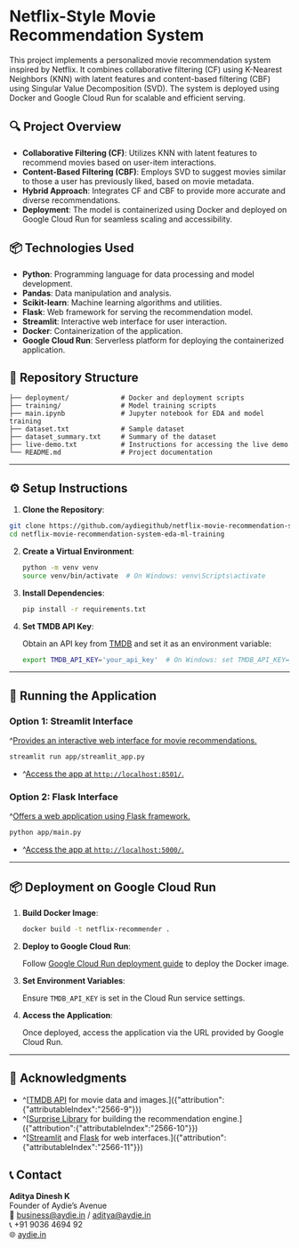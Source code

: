 # Netflix-Style Movie Recommendation System

This project implements a personalized movie recommendation system inspired by Netflix. It combines collaborative filtering (CF) using K-Nearest Neighbors (KNN) with latent features and content-based filtering (CBF) using Singular Value Decomposition (SVD). The system is deployed using Docker and Google Cloud Run for scalable and efficient serving.

## 🔍 Project Overview

- **Collaborative Filtering (CF)**: Utilizes KNN with latent features to recommend movies based on user-item interactions.
- **Content-Based Filtering (CBF)**: Employs SVD to suggest movies similar to those a user has previously liked, based on movie metadata.
- **Hybrid Approach**: Integrates CF and CBF to provide more accurate and diverse recommendations.
- **Deployment**: The model is containerized using Docker and deployed on Google Cloud Run for seamless scaling and accessibility.

## 📦 Technologies Used

- **Python**: Programming language for data processing and model development.
- **Pandas**: Data manipulation and analysis.
- **Scikit-learn**: Machine learning algorithms and utilities.
- **Flask**: Web framework for serving the recommendation model.
- **Streamlit**: Interactive web interface for user interaction.
- **Docker**: Containerization of the application.
- **Google Cloud Run**: Serverless platform for deploying the containerized application.

## 📁 Repository Structure

```
├── deployment/             # Docker and deployment scripts
├── training/               # Model training scripts
├── main.ipynb              # Jupyter notebook for EDA and model training
├── dataset.txt             # Sample dataset
├── dataset_summary.txt     # Summary of the dataset
├── live-demo.txt           # Instructions for accessing the live demo
└── README.md               # Project documentation
```

---

## ⚙️ Setup Instructions

1. **Clone the Repository**:

```bash
git clone https://github.com/aydiegithub/netflix-movie-recommendation-system-eda-ml-training.git
cd netflix-movie-recommendation-system-eda-ml-training
```

2. **Create a Virtual Environment**:

   ```bash
   python -m venv venv
   source venv/bin/activate  # On Windows: venv\Scripts\activate
   ```

3. **Install Dependencies**:

   ```bash
   pip install -r requirements.txt
   ```

4. **Set TMDB API Key**:

   Obtain an API key from [TMDB](https://www.themoviedb.org/documentation/api) and set it as an environment variable:

   ```bash
   export TMDB_API_KEY='your_api_key'  # On Windows: set TMDB_API_KEY=your_api_key
   ```

---

## 🚀 Running the Application

### Option 1: Streamlit Interface

^[Provides an interactive web interface for movie recommendations.]({"attribution":{"attributableIndex":"1513-8"}})

```bash
streamlit run app/streamlit_app.py
```

- ^[Access the app at `http://localhost:8501/`.]({"attribution":{"attributableIndex":"2303-0"}})

### Option 2: Flask Interface

^[Offers a web application using Flask framework.]({"attribution":{"attributableIndex":"2401-1"}})

```bash
python app/main.py
```

- ^[Access the app at `http://localhost:5000/`.]({"attribution":{"attributableIndex":"2484-0"}})

---

## 📦 Deployment on Google Cloud Run

1. **Build Docker Image**:

   ```bash
   docker build -t netflix-recommender .
   ```

2. **Deploy to Google Cloud Run**:

   Follow [Google Cloud Run deployment guide](https://cloud.google.com/run/docs/deploying) to deploy the Docker image.

3. **Set Environment Variables**:

   Ensure `TMDB_API_KEY` is set in the Cloud Run service settings.

4. **Access the Application**:

   Once deployed, access the application via the URL provided by Google Cloud Run.

---

## 📝 Acknowledgments

- ^[[TMDB API](https://www.themoviedb.org/documentation/api) for movie data and images.]({"attribution":{"attributableIndex":"2566-9"}})
- ^[[Surprise Library](http://surpriselib.com/) for building the recommendation engine.]({"attribution":{"attributableIndex":"2566-10"}})
- ^[[Streamlit](https://streamlit.io/) and [Flask](https://flask.palletsprojects.com/) for web interfaces.]({"attribution":{"attributableIndex":"2566-11"}})


## 📞 Contact

**Aditya Dinesh K**  
Founder of Aydie’s Avenue  
📧 [business@aydie.in](mailto:business@aydie.in) / [aditya@aydie.in](mailto:aditya@aydie.in)  
📞 +91 9036 4694 92  
🌐 [aydie.in](https://aydie.in)
